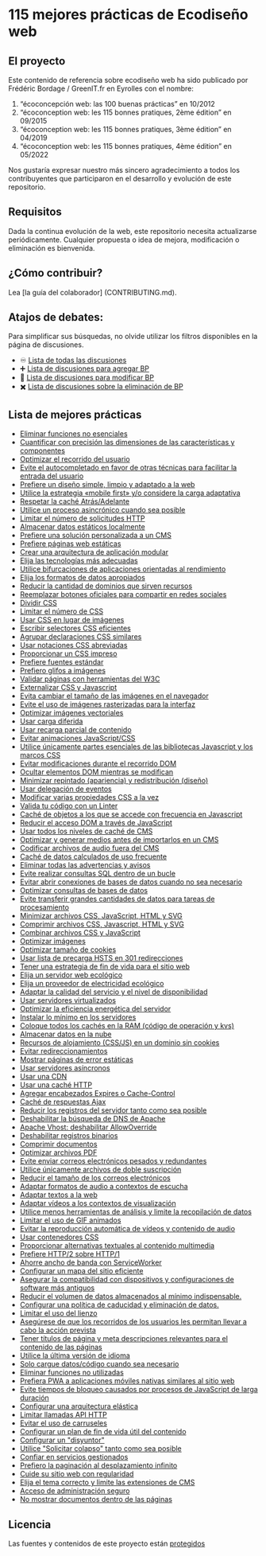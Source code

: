 # 115 mejores prácticas de Ecodiseño web

## El proyecto

Este contenido de referencia sobre ecodiseño web ha sido publicado por Frédéric Bordage / GreenIT.fr en Eyrolles con el nombre:

1. “écoconcepción web: las 100 buenas prácticas” en 10/2012
2. “écoconception web: les 115 bonnes pratiques, 2ème édition” en 09/2015
3. “écoconception web: les 115 bonnes pratiques, 3ème édition” en 04/2019
4. “écoconception web: les 115 bonnes pratiques, 4ème édition” en 05/2022

Nos gustaría expresar nuestro más sincero agradecimiento a todos los contribuyentes que participaron en el desarrollo y evolución de este repositorio.

## Requisitos

Dada la continua evolución de la web, este repositorio necesita actualizarse periódicamente.
Cualquier propuesta o idea de mejora, modificación o eliminación es bienvenida.

## ¿Cómo contribuir?

Lea [la guía del colaborador] (CONTRIBUTING.md).

## Atajos de debates:

Para simplificar sus búsquedas, no olvide utilizar los filtros disponibles en la página de discusiones.

   - :infinity: [Lista de todas las discusiones](https://github.com/cnumr/best-practices/discussions)
   - :heavy_plus_sign: [Lista de discusiones para agregar BP](https://github.com/cnumr/best-practices/discussions?discussions_q=label%3Aajout)
   - :memo: [Lista de discusiones para modificar BP](https://github.com/cnumr/best-practices/discussions?discussions_q=label%3Amodification)
   - :heavy_multiplication_x: [Lista de discusiones sobre la eliminación de BP](https://github.com/cnumr/best-practices/discussions?discussions_q=label%3Asuppression)

## Lista de mejores prácticas

* [Eliminar funciones no esenciales](/chapters/BP_001_en.md)
* [Cuantificar con precisión las dimensiones de las características y componentes](/chapters/BP_002_en.md)
* [Optimizar el recorrido del usuario](/chapters/BP_003_en.md)
* [Evite el autocompletado en favor de otras técnicas para facilitar la entrada del usuario](/chapters/BP_004_en.md)
* [Prefiere un diseño simple, limpio y adaptado a la web](/chapters/BP_005_es.md)
* [Utilice la estrategia «mobile first» y/o considere la carga adaptativa](/chapters/BP_006_en.md)
* [Respetar la caché Atrás/Adelante](/chapters/BP_007_en.md)
* [Utilice un proceso asincrónico cuando sea posible](/chapters/BP_008_en.md)
* [Limitar el número de solicitudes HTTP](/chapters/BP_009_en.md)
* [Almacenar datos estáticos localmente](/chapters/BP_010_en.md)
* [Prefiere una solución personalizada a un CMS](/chapters/BP_011_en.md)
* [Prefiere páginas web estáticas](/chapters/BP_013_en.md)
* [Crear una arquitectura de aplicación modular](/chapters/BP_014_en.md)
* [Elija las tecnologías más adecuadas](/chapters/BP_015_es.md)
* [Utilice bifurcaciones de aplicaciones orientadas al rendimiento](/chapters/BP_016_en.md)
* [Elija los formatos de datos apropiados](/chapters/BP_017_en.md)
* [Reducir la cantidad de dominios que sirven recursos](/chapters/BP_018_en.md)
* [Reemplazar botones oficiales para compartir en redes sociales](/chapters/BP_019_en.md)
* [Dividir CSS](/chapters/BP_021_en.md)
* [Limitar el número de CSS](/chapters/BP_022_en.md)
* [Usar CSS en lugar de imágenes](/chapters/BP_023_en.md)
* [Escribir selectores CSS eficientes](/chapters/BP_024_en.md)
* [Agrupar declaraciones CSS similares](/chapters/BP_025_en.md)
* [Usar notaciones CSS abreviadas](/chapters/BP_026_en.md)
* [Proporcionar un CSS impreso](/chapters/BP_027_en.md)
* [Prefiere fuentes estándar](/chapters/BP_029_en.md)
* [Prefiero glifos a imágenes](/chapters/BP_030_en.md)
* [Validar páginas con herramientas del W3C](/chapters/BP_031_en.md)
* [Externalizar CSS y Javascript](/chapters/BP_032_en.md)
* [Evita cambiar el tamaño de las imágenes en el navegador](/chapters/BP_034_en.md)
* [Evite el uso de imágenes rasterizadas para la interfaz](/chapters/BP_035_en.md)
* [Optimizar imágenes vectoriales](/chapters/BP_036_en.md)
* [Usar carga diferida](/chapters/BP_037_en.md)
* [Usar recarga parcial de contenido](/chapters/BP_038_en.md)
* [Evitar animaciones JavaScript/CSS](/chapters/BP_039_en.md)
* [Utilice únicamente partes esenciales de las bibliotecas Javascript y los marcos CSS](/chapters/BP_040_en.md)
* [Evitar modificaciones durante el recorrido DOM](/chapters/BP_041_en.md)
* [Ocultar elementos DOM mientras se modifican](/chapters/BP_042_en.md)
* [Minimizar repintado (apariencia) y redistribución (diseño)](/chapters/BP_043_en.md)
* [Usar delegación de eventos](/chapters/BP_044_en.md)
* [Modificar varias propiedades CSS a la vez](/chapters/BP_045_en.md)
* [Valida tu código con un Linter](/chapters/BP_046_en.md)
* [Caché de objetos a los que se accede con frecuencia en Javascript](/chapters/BP_049_en.md)
* [Reducir el acceso DOM a través de JavaScript](/chapters/BP_054_en.md)
* [Usar todos los niveles de caché de CMS](/chapters/BP_057_en.md)
* [Optimizar y generar medios antes de importarlos en un CMS](/chapters/BP_058_en.md)
* [Codificar archivos de audio fuera del CMS](/chapters/BP_060_en.md)
* [Caché de datos calculados de uso frecuente](/chapters/BP_064_en.md)
* [Eliminar todas las advertencias y avisos](/chapters/BP_070_en.md)
* [Evite realizar consultas SQL dentro de un bucle](/chapters/BP_072_en.md)
* [Evitar abrir conexiones de bases de datos cuando no sea necesario](/chapters/BP_073_en.md)
* [Optimizar consultas de bases de datos](/chapters/BP_075_en.md)
* [Evite transferir grandes cantidades de datos para tareas de procesamiento](/chapters/BP_076_en.md)
* [Minimizar archivos CSS, JavaScript, HTML y SVG](/chapters/BP_077_en.md)
* [Comprimir archivos CSS, Javascript, HTML y SVG](/chapters/BP_078_en.md)
* [Combinar archivos CSS y JavaScript](/chapters/BP_079_en.md)
* [Optimizar imágenes](/chapters/BP_080_en.md)
* [Optimizar tamaño de cookies](/chapters/BP_082_en.md)
* [Usar lista de precarga HSTS en 301 redirecciones](/chapters/BP_084_en.md)
* [Tener una estrategia de fin de vida para el sitio web](/chapters/BP_085_en.md)
* [Elija un servidor web ecológico](/chapters/BP_086_en.md)
* [Elija un proveedor de electricidad ecológico](/chapters/BP_087_en.md)
* [Adaptar la calidad del servicio y el nivel de disponibilidad](/chapters/BP_088_en.md)
* [Usar servidores virtualizados](/chapters/BP_089_en.md)
* [Optimizar la eficiencia energética del servidor](/chapters/BP_090_en.md)
* [Instalar lo mínimo en los servidores](/chapters/BP_091_en.md)
* [Coloque todos los cachés en la RAM (código de operación y kvs)](/chapters/BP_092_en.md)
* [Almacenar datos en la nube](/chapters/BP_093_en.md)
* [Recursos de alojamiento (CSS/JS) en un dominio sin cookies](/chapters/BP_094_en.md)
* [Evitar redireccionamientos](/chapters/BP_095_en.md)
* [Mostrar páginas de error estáticas](/chapters/BP_096_en.md)
* [Usar servidores asíncronos](/chapters/BP_097_en.md)
* [Usar una CDN](/chapters/BP_098_en.md)
* [Usar una caché HTTP](/chapters/BP_099_en.md)
* [Agregar encabezados Expires o Cache-Control](/chapters/BP_101_en.md)
* [Caché de respuestas Ajax](/chapters/BP_102_en.md)
* [Reducir los registros del servidor tanto como sea posible](/chapters/BP_103_en.md)
* [Deshabilitar la búsqueda de DNS de Apache](/chapters/BP_104_en.md)
* [Apache Vhost: deshabilitar AllowOverride](/chapters/BP_105_en.md)
* [Deshabilitar registros binarios](/chapters/BP_106_en.md)
* [Comprimir documentos](/chapters/BP_107_en.md)
* [Optimizar archivos PDF](/chapters/BP_108_en.md)
* [Evite enviar correos electrónicos pesados y redundantes](/chapters/BP_109_en.md)
* [Utilice únicamente archivos de doble suscripción](/chapters/BP_110_en.md)
* [Reducir el tamaño de los correos electrónicos](/chapters/BP_111_en.md)
* [Adaptar formatos de audio a contextos de escucha](/chapters/BP_112_en.md)
* [Adaptar textos a la web](/chapters/BP_113_es.md)
* [Adaptar vídeos a los contextos de visualización](/chapters/BP_114_en.md)
* [Utilice menos herramientas de análisis y limite la recopilación de datos](/chapters/BP_4001_en.md)
* [Limitar el uso de GIF animados](/chapters/BP_4002_en.md)
* [Evitar la reproducción automática de vídeos y contenido de audio](/chapters/BP_4003_en.md)
* [Usar contenedores CSS](/chapters/BP_4004_en.md)
* [Proporcionar alternativas textuales al contenido multimedia](/chapters/BP_4005_en.md)
* [Prefiere HTTP/2 sobre HTTP/1](/chapters/BP_4006_en.md)
* [Ahorre ancho de banda con ServiceWorker](/chapters/BP_4007_en.md)
* [Configurar un mapa del sitio eficiente](/chapters/BP_4008_en.md)
* [Asegurar la compatibilidad con dispositivos y configuraciones de software más antiguos](/chapters/BP_4009_en.md)
* [Reducir el volumen de datos almacenados al mínimo indispensable.](/chapters/BP_4011_en.md)
* [Configurar una política de caducidad y eliminación de datos.](/chapters/BP_4012_en.md)
* [Limitar el uso del lienzo](/chapters/BP_4013_en.md)
* [Asegúrese de que los recorridos de los usuarios les permitan llevar a cabo la acción prevista](/chapters/BP_4014_en.md)
* [Tener títulos de página y meta descripciones relevantes para el contenido de las páginas](/chapters/BP_4015_en.md)
* [Utilice la última versión de idioma](/chapters/BP_4016_en.md)
* [Solo cargue datos/código cuando sea necesario](/chapters/BP_4017_en.md)
* [Eliminar funciones no utilizadas](/chapters/BP_4018_en.md)
* [Prefiera PWA a aplicaciones móviles nativas similares al sitio web](/chapters/BP_4019_en.md)
* [Evite tiempos de bloqueo causados por procesos de JavaScript de larga duración](/chapters/BP_4020_en.md)
* [Configurar una arquitectura elástica](/chapters/BP_4021_en.md)
* [Limitar llamadas API HTTP](/chapters/BP_4022_en.md)
* [Evitar el uso de carruseles](/chapters/BP_4030_en.md)
* [Configurar un plan de fin de vida útil del contenido](/chapters/BP_4031_en.md)
* [Configurar un "disyuntor"](/chapters/BP_4032_en.md)
* [Utilice "Solicitar colapso" tanto como sea posible](/chapters/BP_4033_en.md)
* [Confiar en servicios gestionados](/chapters/BP_4034_en.md)
* [Prefiero la paginación al desplazamiento infinito](/chapters/BP_4035_en.md)
* [Cuide su sitio web con regularidad](/chapters/BP_4036_en.md)
* [Elija el tema correcto y limite las extensiones de CMS](/chapters/BP_4037_en.md)
* [Acceso de administración seguro](/chapters/BP_4038_en.md)
* [No mostrar documentos dentro de las páginas](/chapters/BP_4039_en.md)

## Licencia

Las fuentes y contenidos de este proyecto están [protegidos](LICENCIA.md)